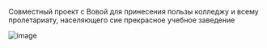 Совместный проект с Вовой для принесения пользы колледжу и всему пролетариату, населяющего сие прекрасное учебное заведение

![image](https://github.com/nagibator-hero/Homework-firebase/assets/112814993/177f7d59-616d-46cf-ba26-1747b8a6e73f)
